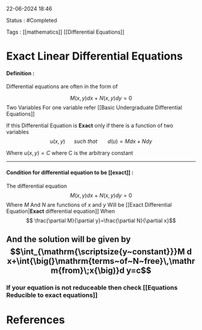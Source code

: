 
22-06-2024 18:46

Status : #Completed 

Tags : [[mathematics]] [[Differential Equations]] 

# Exact Linear Differential Equations
#### Definition :
Differential equations are often in the form of 

$$
M(x,y)dx~+~N(x,y)dy=0
$$
Two Variables For one variable refer [[Basic Undergraduate Differential Equations]]

If this Differential Equation is **Exact** only if there is a function of two variables
$$u(x,y)~~~~~~ such ~that~~~~~~~d(u)=Mdx+Ndy$$

Where $u(x,y)=C$  where C is the arbitrary constant

---
#### Condition for differential equation to be [[exact]] : 

The differential equation $$M(x,y)dx~+~N(x,y)dy=0$$
Where $M$ And $N$ are functions of $x$ and $y$
Will be [[Exact Differential Equation|**Exact** differential equation]]
When 
$$ \frac{\partial M}{\partial y}=\frac{\partial N}{\partial x}$$

And the solution will be given by
$$\int_{\mathrm{\scriptsize{y~constant}}}M d x+\int{\big(}\mathrm{terms~of~N~free}\,\mathrm{from}\;x{\big)}d y=c$$
---

### If your equation is not reduceable then check [[Equations Reducible to exact equations]]

# References
